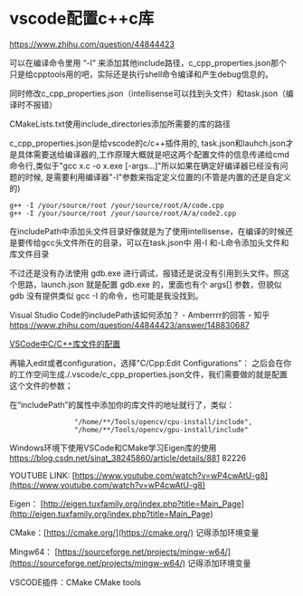 # vscode配置c++c库



https://www.zhihu.com/question/44844423

可以在编译命令里用 “-I” 来添加其他include路径，c\_cpp\_properties.json那个只是给cpptools用的吧，实际还是执行shell命令编译和产生debug信息的。



同时修改c\_cpp\_properties.json（intellisense可以找到头文件）和task.json（编译时不报错）

CMakeLists.txt使用include_directories添加所需要的库的路径

c\_cpp\_properties.json是给vscode的c/c++插件用的, task.json和lauhch.json才是具体需要送给编译器的,工作原理大概就是吧这两个配置文件的信息传递给cmd命令行,类似于"gcc x.c -o x.exe \[-args...\]"所以如果在确定好编译器已经没有问题的时候, 是需要利用编译器"-I"参数来指定定义位置的(不管是内置的还是自定义的)

```
g++ -I /your/source/root /your/source/root/A/code.cpp
g++ -I /your/source/root /your/source/root/A/a/code2.cpp
```


在includePath中添加头文件目录好像就是为了使用intellisense，在编译的时候还是要传给gcc头文件所在的目录，可以在task.json中 用-I 和-L命令添加头文件和库文件目录

不过还是没有办法使用 gdb.exe 进行调试，报错还是说没有引用到头文件。照这个思路，launch.json 就是配置 gdb.exe 的，里面也有个 args\[\] 参数，但貌似 gdb 没有提供类似 gcc -I 的命令，也可能是我没找到。

Visual Studio Code的includePath该如何添加？ - Amberrrr的回答 - 知乎 https://www.zhihu.com/question/44844423/answer/148830687









































[VSCode中C/C++库文件的配置](https://www.cnblogs.com/jerry323/p/9174859.html)


再输入edit或者configuration，选择"C/Cpp:Edit Configurations"：
之后会在你的工作空间生成./.vscode/c_cpp_properties.json文件，我们需要做的就是配置这个文件的参数；

在“includePath”的属性中添加你的库文件的地址就行了，类似：


```
                "/home/**/Tools/opencv/cpu-install/include",
                "/home/**/Tools/opencv/gpu-install/include"

```






Windows环境下使用VSCode和CMake学习Eigen库的使用
https://blog.csdn.net/sinat_38245860/article/details/881
82226



YOUTUBE LINK:  [https://www.youtube.com/watch?v=wP4cwAtU-g8](https://www.youtube.com/watch?v=wP4cwAtU-g8)

Eigen： [http://eigen.tuxfamily.org/index.php?title=Main_Page](http://eigen.tuxfamily.org/index.php?title=Main_Page)

CMake：[https://cmake.org/](https://cmake.org/)   记得添加环境变量

Mingw64： [https://sourceforge.net/projects/mingw-w64/](https://sourceforge.net/projects/mingw-w64/)   记得添加环境变量

VSCODE插件：CMake CMake tools


